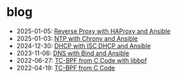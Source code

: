 # blog

- 2025-01-05: [Reverse Proxy with HAProxy and Ansible](posts/reverse_proxy_with_haproxy_and_ansible)
- 2025-01-03: [NTP with Chrony and Ansible](posts/ntp_with_chrony_and_ansible)
- 2024-12-30: [DHCP with ISC DHCP and Ansible](posts/dhcp_with_isc_dhcp_and_ansible)
- 2023-11-06: [DNS with Bind and Ansible](posts/dns_with_bind_and_ansible)
- 2022-06-27: [TC-BPF from C Code with libbpf](posts/tc-bpf_from_c-libbpf)
- 2022-04-19: [TC-BPF from C Code](posts/tc-bpf_from_c)
